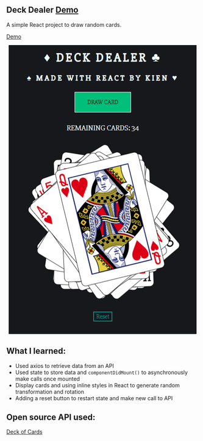 ## Deck Dealer [Demo]()

A simple React project to draw random cards.

[Demo](https://kien-react-deckofcards.netlify.com/)

<p align="center">
  <a href="https://kien-react-deckofcards.netlify.com/"><img src="./project.png"></a>
</p>

## What I learned:

- Used axios to retrieve data from an API
- Used state to store data and `componentDidMount()` to asynchronously make calls once mounted
- Display cards and using inline styles in React to generate random transformation and rotation
- Adding a reset button to restart state and make new call to API

## Open source API used:

[Deck of Cards](https://deckofcardsapi.com/)
